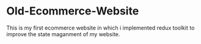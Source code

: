 # Old-Ecommerce-Website
This is my first ecommerce website in which i  implemented redux toolkit to improve the state maganment of my website. 
